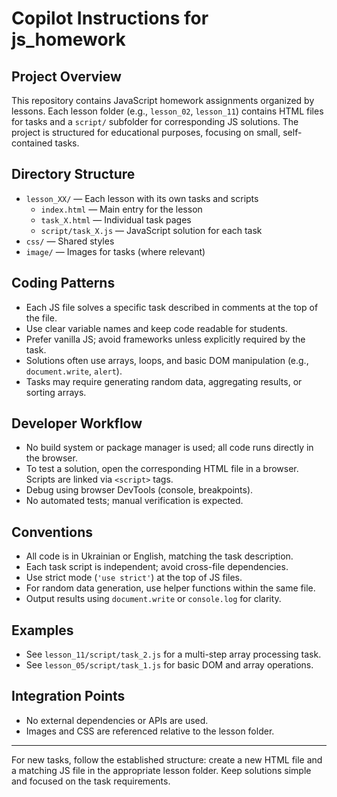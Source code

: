 # Copilot Instructions for js_homework

## Project Overview
This repository contains JavaScript homework assignments organized by lessons. Each lesson folder (e.g., `lesson_02`, `lesson_11`) contains HTML files for tasks and a `script/` subfolder for corresponding JS solutions. The project is structured for educational purposes, focusing on small, self-contained tasks.

## Directory Structure
- `lesson_XX/` — Each lesson with its own tasks and scripts
  - `index.html` — Main entry for the lesson
  - `task_X.html` — Individual task pages
  - `script/task_X.js` — JavaScript solution for each task
- `css/` — Shared styles
- `image/` — Images for tasks (where relevant)

## Coding Patterns
- Each JS file solves a specific task described in comments at the top of the file.
- Use clear variable names and keep code readable for students.
- Prefer vanilla JS; avoid frameworks unless explicitly required by the task.
- Solutions often use arrays, loops, and basic DOM manipulation (e.g., `document.write`, `alert`).
- Tasks may require generating random data, aggregating results, or sorting arrays.

## Developer Workflow
- No build system or package manager is used; all code runs directly in the browser.
- To test a solution, open the corresponding HTML file in a browser. Scripts are linked via `<script>` tags.
- Debug using browser DevTools (console, breakpoints).
- No automated tests; manual verification is expected.

## Conventions
- All code is in Ukrainian or English, matching the task description.
- Each task script is independent; avoid cross-file dependencies.
- Use strict mode (`'use strict'`) at the top of JS files.
- For random data generation, use helper functions within the same file.
- Output results using `document.write` or `console.log` for clarity.

## Examples
- See `lesson_11/script/task_2.js` for a multi-step array processing task.
- See `lesson_05/script/task_1.js` for basic DOM and array operations.

## Integration Points
- No external dependencies or APIs are used.
- Images and CSS are referenced relative to the lesson folder.

---

For new tasks, follow the established structure: create a new HTML file and a matching JS file in the appropriate lesson folder. Keep solutions simple and focused on the task requirements.
